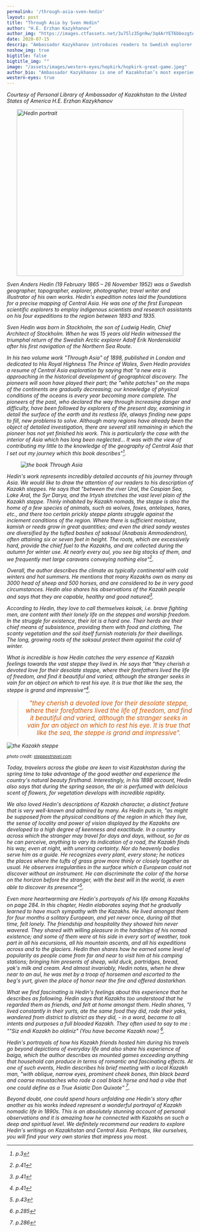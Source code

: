 ```yaml
---
permalink: '/through-asia-sven-hedin'
layout: post
title: "Through Asia by Sven Hedin"
author: "H.E. Erzhan Kazykhanov"
author_img: "https://images.ctfassets.net/3u75lz35gn9w/3q4ArYET6bbezgtAY4AH1T/33b7a5077aa48a22c62cba01db4f95be/Ambassador_Erzhan_Kazykhanov.jpg"
date: 2020-07-15
descrip: "Ambassador Kazykhanov introduces readers to Swedish explorer Sven Hedin's expedition through Central asia."
noshow_img: true
bigtitle: false
bigtitle_img: ""
image: "/assets/images/western-eyes/hopkirk/hopkirk-great-game.jpeg"
author_bio: "Ambassador Kazykhanov is one of Kazakhstan’s most experienced diplomats. Prior to his appointment as the Ambassador to the U.S., Ambassador Kazykhanov served as Foreign Minister and Ambassador to the United Kingdom of Great Britain & Northern Ireland."
western-eyes: true
---
```


<style>

    img.portrait {
        height: 450px;
        max-width: 100%;
        margin: 10px auto;
        display: block;
    }

    img.book {
        max-width: 85%;
        margin: 10px auto;
        display: block;
    }

    blockquote {
        text-align: center;
        font-size: 1.2em;
        color: #cc5500;
        font-style: italic;
    }
</style>

<em>Courtesy of Personal Library of Ambassador of Kazakhstan to the United States of America H.E. Erzhan Kazykhanov<em>

<img class="portrait" src="/assets/images/western-eyes/hedin/hedin.png" alt="Hedin portrait">

Sven Anders Hedin (19 February 1865 – 26 November 1952) was a Swedish geographer, topographer, explorer, photographer, travel writer and illustrator of his own works. Hedin's expedition notes laid the foundations for a precise mapping of Central Asia. He was one of the first European scientific explorers to employ indigenous scientists and research assistants on his four expeditions to the region between 1893 and 1935.

Sven Hedin was born in Stockholm, the son of Ludwig Hedin, Chief Architect of Stockholm. When he was 15 years old Hedin witnessed the triumphal return of the Swedish Arctic explorer Adolf Erik Nordenskiöld after his first navigation of the Northern Sea Route.

In his two volume work "Through Asia" of 1898, published in London and dedicated to His Royal Highness The Prince of Wales, Sven Hedin provides a resume of Central Asia exploration by saying that "a new era is approaching in the historical development of geographical discovery. The pioneers will soon have played their part; the "white patches" on the maps of the continents are gradually decreasing; our knowledge of physical conditions of the oceans is every year becoming more complete. The pioneers of the past, who declared the way through increasing danger and difficulty, have been followed by explorers of the present day, examining in detail the surface of the earth and its restless life, always finding new gaps to fill, new problems to solve. Although many regions have already been the object of detailed investigation, there are several still remaining in which the pioneer has not yet finished his work. This is particularly the case with the interior of Asia which has long been neglected… It was with the view of contributing my little to the knowledge of the geography of Central Asia that I set out my journey which this book describes"[^1]. 

<img class="book" src="/assets/images/western-eyes/hedin/book.png" alt="the book Through Asia">

Hedin's work represents incredibly detailed accounts of his journey through Asia. We would like to draw the attention of our readers to his description of Kazakh steppes. He says that "between the river Ural, the Caspian Sea, Lake Aral, the Syr Darya, and the Irtysh stretches the vast level plain of the Kazakh steppe. Thinly inhabited by Kazakh nomads, the steppe is also the home of a few species of animals, such as wolves, foxes, antelopes, hares, etc.,  and there too certain prickly steppe plants struggle against the inclement conditions of the region. Where there is sufficient moisture, kamish or reeds grow in great quantities; and even the dried sandy wastes are diversified by the tufted bashes of saksaul (Anabasis Ammodendron), often attaining six or seven feet in height. The roots, which are excessively hard, provide the chief fuel to the Kazakhs,  and are collected during the autumn for winter use. At nearly every aul, you see big stacks of them, and we frequently met large caravans conveying nothing else"[^2].

Overall, the author describes the climate as typically continental with cold winters and hot summers. He mentions that many Kazakhs own as many as 3000 head of sheep and 500 horses, and are considered to be in very good circumstances. Hedin also shares his observations of the Kazakh people and says that they are capable, healthy and good natured[^3].

According to Hedin, they love to call themselves kaisak, i.e. brave fighting men, are content with their lonely life on the steppes and worship freedom. In the struggle for existence, their lot is a hard one. Their herds are their chief means of subsistence, providing them with food and clothing, The scanty vegetation and the soil itself furnish materials for their dwellings. The long, growing roots of the saksaul protect them against the cold of winter. 

What is incredible is how Hedin catches the very essence of  Kazakh feelings towards the vast steppe they lived in. He says that "they cherish a devoted love for their desolate steppe, where their forefathers lived the life of freedom, and find it beautiful and varied, although the stranger seeks in vain for an object on which to rest his eye. It is true that like the sea, the steppe is grand and impressive"[^4].  

> "they cherish a devoted love for their desolate steppe, where their forefathers lived the life of freedom, and find it beautiful and varied, although the stranger seeks in vain for an object on which to rest his eye. It is true that like the sea, the steppe is grand and impressive".

![the Kazakh steppe](/assets/images/western-eyes/hedin/steppe.png)

<small class="d-block text-center">photo credit: <a href="steppestravel.com">steppestravel.com</a></small>

Today, travelers across the globe are keen to visit Kazakhstan during the spring time to take advantage of the good weather and experience the country's  natural beauty firsthand. Interestingly, in his 1898 account, Hedin also says that during the spring season, the air is perfumed with delicious scent of flowers, for vegetation develops with incredible rapidity. 

We also loved Hedin's descriptions of Kazakh character, a distinct feature that is very well-known and admired by many. As Hedin puts in, "as might be supposed from the physical conditions of the region in which they live, the sense of locality and power of vision displayed by the Kazakhs are developed to a high degree of keenness and exactitude.  In a country across which the stranger may travel for days and days,  without, so far as he can perceive, anything to vary its indication of a road, the Kazakh finds  his way, even at night, with unerring certainty. Nor do heavenly bodies serve him as a guide. He recognizes every plant, every stone; he notices the places where the tufts of grass grow more thinly or closely together as usual. He observes irregularities in the surface which a European could not discover without an instrument. He can discriminate the color of the horse on the horizon before the stranger, with the best will in the world, is even able to discover its presence"[^5].  

Even more heartwarming are Hedin's portrayals of his life among Kazakhs on page 284. In this chapter, Hedin elaborates saying that he  gradually learned to have much sympathy with the Kazakhs. He lived amongst them for four months a solitary European, and yet never once, during all that time, felt lonely. The friendship and hospitality they showed him never wavered. They shared with willing pleasure in the hardships of his nomad existence; and some of them were at his  side in every sort of weather, took part in all his excursions, all his mountain ascents, and all his expeditions across and to the glaciers. Hedin then shares how he earned some level of popularity as people came from far and near to visit him at his camping stations; bringing him presents of sheep, wild duck, partridges, bread, yak's milk and cream. And almost invariably, Hedin notes, when he drew near to an aul, he was met by a troop of horsemen and escorted to the beg's yurt, given the place of honor near the fire and offered dastarkhan. 

What we find fascinating is Hedin's feelings about this experience that he describes as following. Hedin says that Kazakhs too understood that he regarded them as friends, and felt at home amongst them. Hedin shares, "I lived constantly in their yurts, ate the same food they did, rode their yaks, wandered from district to district as they did, - in a word, became to all intents and purposes a full blooded Kazakh. They often used to say to me : ""Siz endi Kazakh bo oldiniz" (You have become Kazakh now) [^6]. 

Hedin's portrayals of how his Kazakh friends hosted him during his travels go beyond depictions of everyday life and also share his experience of baiga, which the author describes as mounted games exceeding anything that household can produce in terms of romantic and fascinating effects. At one of such events, Hedin describes his brief meeting with a local Kazakh man, "with oblique, narrow eyes, prominent cheek bones, thin black beard and coarse moustaches who rode a coal black horse and had a vibe that one could define as a True Asiatic Don Quixote" [^7]. 

Beyond doubt, one could spend hours unfolding one Hedin's story after another as his works indeed represent a wonderful portrayal of Kazakh nomadic life in 1890s. This is an absolutely stunning account of personal observations and it is amazing how he connected with Kazakhs on such a deep and spiritual level. We definitely recommend our readers to explore Hedin's writings on Kazakhstan and Central Asia. Perhaps, like ourselves, you will find your very own stories that impress you most.

[^1]: p.3
[^2]: p.41
[^3]: p.41
[^4]: p.41
[^5]: p.43
[^6]: p.285
[^7]: p.286